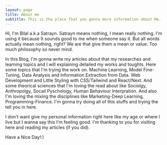 ```yaml
---
layout: page
title: About me
subtitle: This is the place that you gonna more information about Me.
---
```


Hi, I'm Bilal a.k.a Satrayn. Satrayn means nothing, I mean really nothing.
I'm using it because It sounds good to me when someone say it. 
But all words actually mean nothing, right? We are that give them a mean or value. Too much philosophy so never mind.


In this Blog, I'm gonna write my articles about that my researches and
learning topics and I will explaining detailed my works and toughts.
Here some topics that I'm trying the work on. Machine Learning, Model Fine-Tuning, Data Analysis and Information Extraction from Data. Web Development and Little Styling with CSS/Tailwind and React/Next. And some theorical sciences that I'm loving the read about like Sociolgy, Anthropolgy, Socail Pyschology, Human Behaviour Interpration. And also I'm loving the mixing the disciplines like Marketing-Deep Learning, Programming-Finance. I'm gonna try doing all of this stuffs and trying the tell you in here.

I don't want give my personal information right here like my age or where I live but I wanna say this I'm feeling good. I'm thanking to you for visiting here and reading my articles (if you did).

Have a Nice Day!:)
